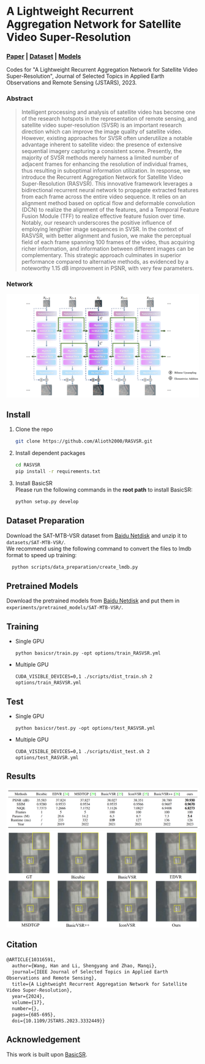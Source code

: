 # A Lightweight Recurrent Aggregation Network for Satellite Video Super-Resolution
### [**Paper**](https://doi.org/10.1109/jstars.2023.3332449) | [**Dataset**](https://pan.baidu.com/s/1iyhPrpUdyoHZVIj1U5xvUg) | [**Models**](https://pan.baidu.com/s/1U1AyTI3mdPzZ-2SalYJjhw)

Codes for "A Lightweight Recurrent Aggregation Network for Satellite Video Super-Resolution", Journal of Selected Topics in Applied Earth Observations and Remote Sensing (JSTARS), 2023.

### Abstract
>Intelligent processing and analysis of satellite video has become one of the research hotspots in the representation of remote sensing, and satellite video super-resolution (SVSR) is an important research direction which can improve the image quality of satellite video. However, existing approaches for SVSR often underutilize a notable advantage inherent to satellite video: the presence of extensive sequential imagery capturing a consistent scene. Presently, the majority of SVSR methods merely harness a limited number of adjacent frames for enhancing the resolution of individual frames, thus resulting in suboptimal information utilization. In response, we introduce the Recurrent Aggregation Network for Satellite Video Super-Resolution (RASVSR). This innovative framework leverages a bidirectional recurrent neural network to propagate extracted features from each frame across the entire video sequence. It relies on an alignment method based on optical flow and deformable convolution (DCN) to realize the alignment of the features, and a Temporal Feature Fusion Module (TFF) to realize effective feature fusion over time. Notably, our research underscores the positive influence of employing lengthier image sequences in SVSR. In the context of RASVSR, with better alignment and fusion, we make the perceptual field of each frame spanning 100 frames of the video, thus acquiring richer information, and information between different images can be complementary. This strategic approach culminates in superior performance compared to alternative methods, as evidenced by a noteworthy 1.15 dB improvement in PSNR, with very few parameters.

### Network  
![image](/assets/overall.png)

## Install
1. Clone the repo

    ```bash
    git clone https://github.com/Alioth2000/RASVSR.git
    ```

1. Install dependent packages

    ```bash
    cd RASVSR
    pip install -r requirements.txt
    ```

1. Install BasicSR<br>
    Please run the following commands in the **root path** to install BasicSR:<br>

    ```bash
    python setup.py develop
    ```
   
## Dataset Preparation
Download the SAT-MTB-VSR dataset from [Baidu Netdisk](https://pan.baidu.com/s/1iyhPrpUdyoHZVIj1U5xvUg) and unzip it to `datasets/SAT-MTB-VSR/`.<br>
We recommend using the following command to convert the files to lmdb format to speed up training:
```bash
  python scripts/data_preparation/create_lmdb.py
```

## Pretrained Models
Download the pretrained models from [Baidu Netdisk](https://pan.baidu.com/s/1U1AyTI3mdPzZ-2SalYJjhw) and put them in `experiments/pretrained_models/SAT-MTB-VSR/`.

## Training
- Single GPU
    ```
    python basicsr/train.py -opt options/train_RASVSR.yml
    ```
- Multiple GPU
    ```
    CUDA_VISIBLE_DEVICES=0,1 ./scripts/dist_train.sh 2 options/train_RASVSR.yml
    ```

## Test
- Single GPU
    ```
    python basicsr/test.py -opt options/test_RASVSR.yml
    ```
- Multiple GPU
    ```
    CUDA_VISIBLE_DEVICES=0,1 ./scripts/dist_test.sh 2 options/test_RASVSR.yml
    ```

## Results
![image](/assets/table.png)
![image](/assets/compare.png)

## Citation
```
@ARTICLE{10316591,
  author={Wang, Han and Li, Shengyang and Zhao, Manqi},
  journal={IEEE Journal of Selected Topics in Applied Earth Observations and Remote Sensing}, 
  title={A Lightweight Recurrent Aggregation Network for Satellite Video Super-Resolution}, 
  year={2024},
  volume={17},
  number={},
  pages={685-695},
  doi={10.1109/JSTARS.2023.3332449}}

```

## Acknowledgement
This work is built upon [BasicSR](https://github.com/XPixelGroup/BasicSR).